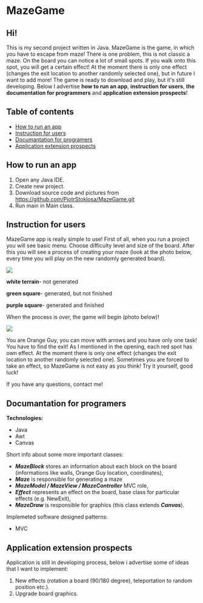 # MazeGame

## Hi!

This is my second project written in Java. MazeGame is the game, in which you have to escape from maze! There is one problem, this is not classic a maze. On the board you can notice a lot of small spots. If you walk onto this spot, you will get a certain effect! At the moment there is only one effect (changes the exit location to another randomly selected one), but in future I want to add more! The game is ready to download and play, but it's still developing. Below I advertise **how to run an app**, **instruction for users**, **the documentation for programmers** and **application extension prospects**!

## Table of contents
* [How to run an app](#How-to-run-an-app)
* [Instruction for users](#Instruction-for-users)
* [Documantation for programers](#Documantation-for-programers)
* [Application extension prospects](#Application-extension-prospects)

## How to run an app
1. Open any Java IDE.
2. Create new project.
3. Download source code and pictures from https://github.com/PiotrStoklosa/MazeGame.git
4. Run main in Main class.

## Instruction for users

MazeGame app is really simple to use! First of all, when you run a project you will see basic menu. Choose difficulty level and size of the board. After this you will see a process of creating your maze (look at the photo below, every time you will play on the new randomly generated board). 

![](https://i.imgur.com/vNnPpEW.png)

**white terrain**- not generated

**green square**- generated, but not finished

**purple square**- generated and finished

When the process is over, the game will begin (photo below)!

![](https://i.imgur.com/D0g0jEa.png)

You are Orange Guy, you can move with arrows and you have only one task! You have to find the exit! As I mentioned in the opening, each red spot has own effect. At the moment there is only one effect (changes the exit location to another randomly selected one). Sometimes you are forced to take an effect, so MazeGame is not easy as you think! Try it yourself, good luck!

If you have any questions, contact me!

## Documantation for programers

**Technologies:**
- Java
- Awt
- Canvas

Short info about some more important classes:

- ***MazeBlock*** stores an information about each block on the board (informations like walls, Orange Guy location, coordinates),
- ***Maze*** is responsible for generating a maze
- ***MazeModel / MazeView / MazeController*** MVC role,
- ***Effect*** represents an effect on the board, base class for particular effects (e.g. NewExit),
- ***MazeDraw*** is responsible for graphics (this class extends ***Canvas***).

Implemeted software designed patterns:
- MVC

## Application extension prospects

Application is still in developing process, below i advertise some of ideas that I want to implement:

1. New effects (rotation a board (90/180 degree), teleportation to random position etc.).
2. Upgrade board graphics.
